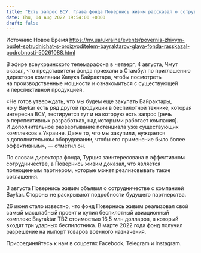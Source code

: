 ```yaml
---
title: "Есть запрос ВСУ. Глава фонда Повернись живим рассказал о сотрудничестве с компанией-производителем Байрактаров"
date: Thu, 04 Aug 2022 19:54:00 +0300
draft: false
---
```

Источник: Новое Время https://nv.ua/ukraine/events/povernis-zhivym-budet-sotrudnichat-s-proizvoditelem-bayraktarov-glava-fonda-rasskazal-podrobnosti-50261088.html


 В эфире всеукраинского телемарафона в четверг, 4 августа, Чмут сказал, что представители фонда приехали в Стамбул по приглашению директора компании Халука Байрактара, чтобы посмотреть на производственные мощности и ознакомиться с существующей и перспективной продукцией.

«Не готов утверждать, что мы будем еще закупать Байрактары, но у Baykar есть ряд другой продукции в беспилотной технике, которая интересна ВСУ, тестируется тут и на которую есть запрос [речь о перспективных разработках, над которыми работает компания]. И дополнительное развертывание потенциала уже существующих комплексов в Украине. Даже то, что мы закупили, нуждается в дополнительном оборудовании, чтобы его применение было более эффективным», — отметил он.

По словам директора фонда, Турция заинтересована в эффективном сотрудничестве, а Повернись живим доказал, что является полноценным партнером, которые может реализовывать такие соглашения.

3 августа Повернись живим объявил о сотрудничестве с компанией Baykar. Стороны не раскрывают подробности будущего партнерства.

26 июня стало известно, что фонд Повернись живим реализовал свой самый масштабный проект и купил беспилотный авиационный комплекс Bayraktar TB2 стоимостью 16,5 млн долларов, в который входят три ударных беспилотника. В марте 2022 года фонд получил разрешение на импорт товаров военного назначения.

Присоединяйтесь к нам в соцсетях Facebook, Telegram и Instagram.
